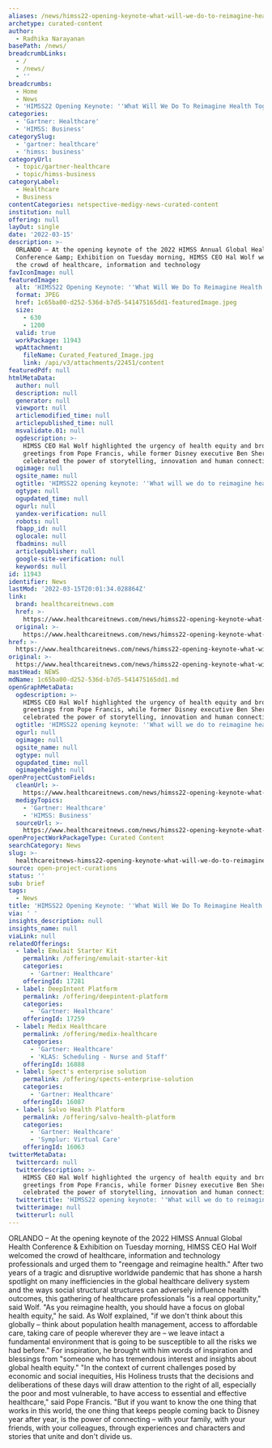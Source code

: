 ```yaml
---
aliases: /news/himss22-opening-keynote-what-will-we-do-to-reimagine-health-together
archetype: curated-content
author:
  - Radhika Narayanan
basePath: /news/
breadcrumbLinks:
  - /
  - /news/
  - ''
breadcrumbs:
  - Home
  - News
  - 'HIMSS22 Opening Keynote: ''What Will We Do To Reimagine Health Together?'''
categories:
  - 'Gartner: Healthcare'
  - 'HIMSS: Business'
categorySlug:
  - 'gartner: healthcare'
  - 'himss: business'
categoryUrl:
  - topic/gartner-healthcare
  - topic/himss-business
categoryLabel:
  - Healthcare
  - Business
contentCategories: netspective-medigy-news-curated-content
institution: null
offering: null
layOut: single
date: '2022-03-15'
description: >-
  ORLANDO – At the opening keynote of the 2022 HIMSS Annual Global Health
  Conference &amp; Exhibition on Tuesday morning, HIMSS CEO Hal Wolf welcomed
  the crowd of healthcare, information and technology 
favIconImage: null
featuredImage:
  alt: 'HIMSS22 Opening Keynote: ''What Will We Do To Reimagine Health Together?'''
  format: JPEG
  href: 1c65ba00-d252-536d-b7d5-541475165dd1-featuredImage.jpeg
  size:
    - 630
    - 1200
  valid: true
  workPackage: 11943
  wpAttachment:
    fileName: Curated_Featured_Image.jpg
    link: /api/v3/attachments/22451/content
featuredPdf: null
htmlMetaData:
  author: null
  description: null
  generator: null
  viewport: null
  articlemodified_time: null
  articlepublished_time: null
  msvalidate.01: null
  ogdescription: >-
    HIMSS CEO Hal Wolf highlighted the urgency of health equity and brought
    greetings from Pope Francis, while former Disney executive Ben Sherwood
    celebrated the power of storytelling, innovation and human connection.
  ogimage: null
  ogsite_name: null
  ogtitle: 'HIMSS22 opening keynote: ''What will we do to reimagine health together?'''
  ogtype: null
  ogupdated_time: null
  ogurl: null
  yandex-verification: null
  robots: null
  fbapp_id: null
  oglocale: null
  fbadmins: null
  articlepublisher: null
  google-site-verification: null
  keywords: null
id: 11943
identifier: News
lastMod: '2022-03-15T20:01:34.028864Z'
link:
  brand: healthcareitnews.com
  href: >-
    https://www.healthcareitnews.com/news/himss22-opening-keynote-what-will-we-do-reimagine-health-together
  original: >-
    https://www.healthcareitnews.com/news/himss22-opening-keynote-what-will-we-do-reimagine-health-together
href: >-
  https://www.healthcareitnews.com/news/himss22-opening-keynote-what-will-we-do-reimagine-health-together
original: >-
  https://www.healthcareitnews.com/news/himss22-opening-keynote-what-will-we-do-reimagine-health-together
mastHead: NEWS
mdName: 1c65ba00-d252-536d-b7d5-541475165dd1.md
openGraphMetaData:
  ogdescription: >-
    HIMSS CEO Hal Wolf highlighted the urgency of health equity and brought
    greetings from Pope Francis, while former Disney executive Ben Sherwood
    celebrated the power of storytelling, innovation and human connection.
  ogtitle: 'HIMSS22 opening keynote: ''What will we do to reimagine health together?'''
  ogurl: null
  ogimage: null
  ogsite_name: null
  ogtype: null
  ogupdated_time: null
  ogimageheight: null
openProjectCustomFields:
  cleanUrl: >-
    https://www.healthcareitnews.com/news/himss22-opening-keynote-what-will-we-do-reimagine-health-together
  medigyTopics:
    - 'Gartner: Healthcare'
    - 'HIMSS: Business'
  sourceUrl: >-
    https://www.healthcareitnews.com/news/himss22-opening-keynote-what-will-we-do-reimagine-health-together
openProjectWorkPackageType: Curated Content
searchCategory: News
slug: >-
  healthcareitnews-himss22-opening-keynote-what-will-we-do-to-reimagine-health-together
source: open-project-curations
status: ''
sub: brief
tags:
  - News
title: 'HIMSS22 Opening Keynote: ''What Will We Do To Reimagine Health Together?'''
via: ' '
insights_description: null
insights_name: null
viaLink: null
relatedOfferings:
  - label: Emulait Starter Kit
    permalink: /offering/emulait-starter-kit
    categories:
      - 'Gartner: Healthcare'
    offeringId: 17281
  - label: DeepIntent Platform
    permalink: /offering/deepintent-platform
    categories:
      - 'Gartner: Healthcare'
    offeringId: 17259
  - label: Medix Healthcare
    permalink: /offering/medix-healthcare
    categories:
      - 'Gartner: Healthcare'
      - 'KLAS: Scheduling - Nurse and Staff'
    offeringId: 16888
  - label: Spect's enterprise solution
    permalink: /offering/spects-enterprise-solution
    categories:
      - 'Gartner: Healthcare'
    offeringId: 16087
  - label: Salvo Health Platform
    permalink: /offering/salvo-health-platform
    categories:
      - 'Gartner: Healthcare'
      - 'Symplur: Virtual Care'
    offeringId: 16063
twitterMetaData:
  twittercard: null
  twitterdescription: >-
    HIMSS CEO Hal Wolf highlighted the urgency of health equity and brought
    greetings from Pope Francis, while former Disney executive Ben Sherwood
    celebrated the power of storytelling, innovation and human connection.
  twittertitle: 'HIMSS22 opening keynote: ''What will we do to reimagine health together?'''
  twitterimage: null
  twitterurl: null
---
```

<p>ORLANDO – At the opening keynote of the 2022 HIMSS Annual Global Health Conference &amp; Exhibition on Tuesday morning, HIMSS CEO Hal Wolf welcomed the crowd of healthcare, information and technology professionals and urged them to "reengage and reimagine health."
After two years of a tragic and disruptive worldwide pandemic that has shone a harsh spotlight on many inefficiencies in the global healthcare delivery system and the ways social structural structures can adversely influence health outcomes, this gathering of healthcare professionals "is a real opportunity," said Wolf.
"As you reimagine health, you should have a focus on global health equity," he said.
As Wolf explained, "if we don't think about this globally – think about population health management, access to affordable care, taking care of people wherever they are – we leave intact a fundamental environment that is going to be susceptible to all the risks we had before."
For inspiration, he brought with him words of inspiration and blessings from "someone who has tremendous interest and insights about global health equity."
"In the context of current challenges posed by economic and social inequities, His Holiness trusts that the decisions and deliberations of these days will draw attention to the right of all, especially the poor and most vulnerable, to have access to essential and effective healthcare," said Pope Francis.
"But if you want to know the one thing that works in this world, the one thing that keeps people coming back to Disney year after year, is the power of connecting – with your family, with your friends, with your colleagues, through experiences and characters and stories that unite and don't divide us.</p>